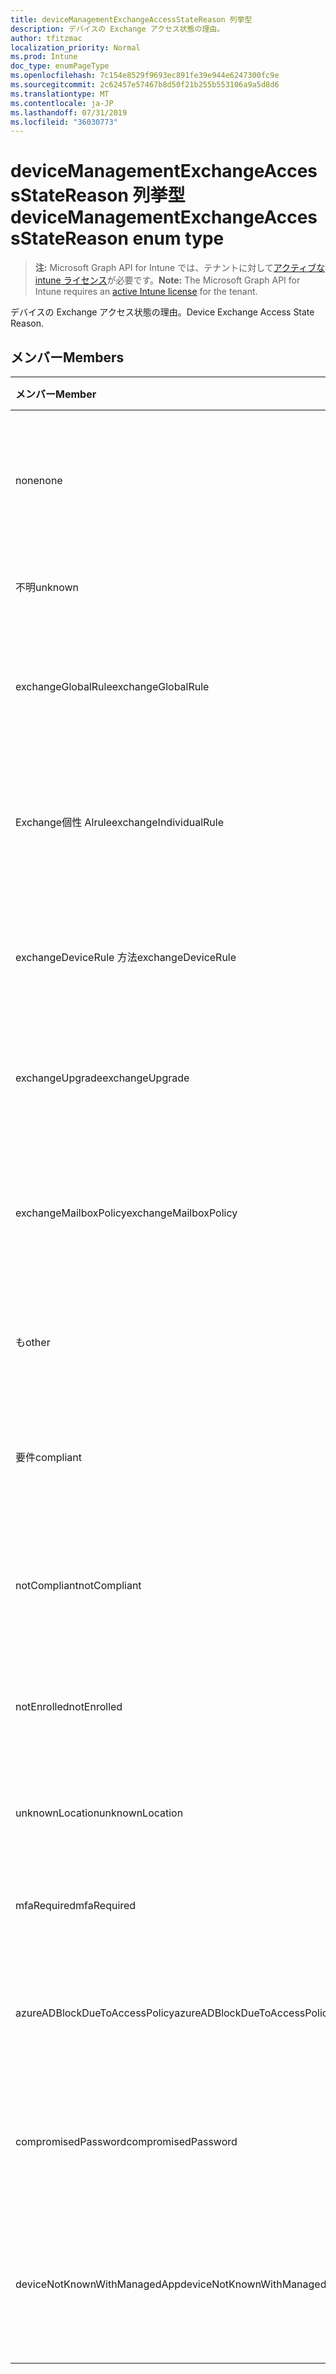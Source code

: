 ```yaml
---
title: deviceManagementExchangeAccessStateReason 列挙型
description: デバイスの Exchange アクセス状態の理由。
author: tfitzmac
localization_priority: Normal
ms.prod: Intune
doc_type: enumPageType
ms.openlocfilehash: 7c154e8529f9693ec891fe39e944e6247300fc9e
ms.sourcegitcommit: 2c62457e57467b8d50f21b255b553106a9a5d8d6
ms.translationtype: MT
ms.contentlocale: ja-JP
ms.lasthandoff: 07/31/2019
ms.locfileid: "36030773"
---
```

# <a name="devicemanagementexchangeaccessstatereason-enum-type"></a><span data-ttu-id="77d2b-103">deviceManagementExchangeAccessStateReason 列挙型</span><span class="sxs-lookup"><span data-stu-id="77d2b-103">deviceManagementExchangeAccessStateReason enum type</span></span>

> <span data-ttu-id="77d2b-104">**注:** Microsoft Graph API for Intune では、テナントに対して[アクティブな intune ライセンス](https://go.microsoft.com/fwlink/?linkid=839381)が必要です。</span><span class="sxs-lookup"><span data-stu-id="77d2b-104">**Note:** The Microsoft Graph API for Intune requires an [active Intune license](https://go.microsoft.com/fwlink/?linkid=839381) for the tenant.</span></span>

<span data-ttu-id="77d2b-105">デバイスの Exchange アクセス状態の理由。</span><span class="sxs-lookup"><span data-stu-id="77d2b-105">Device Exchange Access State Reason.</span></span>

## <a name="members"></a><span data-ttu-id="77d2b-106">メンバー</span><span class="sxs-lookup"><span data-stu-id="77d2b-106">Members</span></span>
|<span data-ttu-id="77d2b-107">メンバー</span><span class="sxs-lookup"><span data-stu-id="77d2b-107">Member</span></span>|<span data-ttu-id="77d2b-108">値</span><span class="sxs-lookup"><span data-stu-id="77d2b-108">Value</span></span>|<span data-ttu-id="77d2b-109">説明</span><span class="sxs-lookup"><span data-stu-id="77d2b-109">Description</span></span>|
|:---|:---|:---|
|<span data-ttu-id="77d2b-110">none</span><span class="sxs-lookup"><span data-stu-id="77d2b-110">none</span></span>|<span data-ttu-id="77d2b-111">.0</span><span class="sxs-lookup"><span data-stu-id="77d2b-111">0</span></span>|<span data-ttu-id="77d2b-112">Exchange から検出されたアクセス状態の理由はありません</span><span class="sxs-lookup"><span data-stu-id="77d2b-112">No access state reason discovered from Exchange</span></span>|
|<span data-ttu-id="77d2b-113">不明</span><span class="sxs-lookup"><span data-stu-id="77d2b-113">unknown</span></span>|<span data-ttu-id="77d2b-114">1-d</span><span class="sxs-lookup"><span data-stu-id="77d2b-114">1</span></span>|<span data-ttu-id="77d2b-115">不明なアクセス状態の理由</span><span class="sxs-lookup"><span data-stu-id="77d2b-115">Unknown access state reason</span></span>|
|<span data-ttu-id="77d2b-116">exchangeGlobalRule</span><span class="sxs-lookup"><span data-stu-id="77d2b-116">exchangeGlobalRule</span></span>|<span data-ttu-id="77d2b-117">pbm-2</span><span class="sxs-lookup"><span data-stu-id="77d2b-117">2</span></span>|<span data-ttu-id="77d2b-118">Exchange グローバルルールによって決定されるアクセス状態</span><span class="sxs-lookup"><span data-stu-id="77d2b-118">Access state determined by Exchange Global rule</span></span>|
|<span data-ttu-id="77d2b-119">Exchange個性 Alrule</span><span class="sxs-lookup"><span data-stu-id="77d2b-119">exchangeIndividualRule</span></span>|<span data-ttu-id="77d2b-120">1/3</span><span class="sxs-lookup"><span data-stu-id="77d2b-120">3</span></span>|<span data-ttu-id="77d2b-121">Exchange の個々のルールによって決定されるアクセス状態</span><span class="sxs-lookup"><span data-stu-id="77d2b-121">Access state determined by Exchange Individual rule</span></span>|
|<span data-ttu-id="77d2b-122">exchangeDeviceRule 方法</span><span class="sxs-lookup"><span data-stu-id="77d2b-122">exchangeDeviceRule</span></span>|<span data-ttu-id="77d2b-123">2/4</span><span class="sxs-lookup"><span data-stu-id="77d2b-123">4</span></span>|<span data-ttu-id="77d2b-124">Exchange デバイスルールによって決定されるアクセス状態</span><span class="sxs-lookup"><span data-stu-id="77d2b-124">Access state determined by Exchange Device rule</span></span>|
|<span data-ttu-id="77d2b-125">exchangeUpgrade</span><span class="sxs-lookup"><span data-stu-id="77d2b-125">exchangeUpgrade</span></span>|<span data-ttu-id="77d2b-126">5</span><span class="sxs-lookup"><span data-stu-id="77d2b-126">5</span></span>|<span data-ttu-id="77d2b-127">Exchange アップグレードのためのアクセス状態</span><span class="sxs-lookup"><span data-stu-id="77d2b-127">Access state due to Exchange upgrade</span></span>|
|<span data-ttu-id="77d2b-128">exchangeMailboxPolicy</span><span class="sxs-lookup"><span data-stu-id="77d2b-128">exchangeMailboxPolicy</span></span>|<span data-ttu-id="77d2b-129">シックス</span><span class="sxs-lookup"><span data-stu-id="77d2b-129">6</span></span>|<span data-ttu-id="77d2b-130">Exchange メールボックスポリシーによって決定されるアクセス状態</span><span class="sxs-lookup"><span data-stu-id="77d2b-130">Access state determined by Exchange Mailbox Policy</span></span>|
|<span data-ttu-id="77d2b-131">も</span><span class="sxs-lookup"><span data-stu-id="77d2b-131">other</span></span>|<span data-ttu-id="77d2b-132">7</span><span class="sxs-lookup"><span data-stu-id="77d2b-132">7</span></span>|<span data-ttu-id="77d2b-133">Exchange によって決定されるアクセス状態</span><span class="sxs-lookup"><span data-stu-id="77d2b-133">Access state determined by Exchange</span></span>|
|<span data-ttu-id="77d2b-134">要件</span><span class="sxs-lookup"><span data-stu-id="77d2b-134">compliant</span></span>|<span data-ttu-id="77d2b-135">8 </span><span class="sxs-lookup"><span data-stu-id="77d2b-135">8</span></span>|<span data-ttu-id="77d2b-136">コンプライアンスの課題によって付与されるアクセス状態</span><span class="sxs-lookup"><span data-stu-id="77d2b-136">Access state granted by compliance challenge</span></span>|
|<span data-ttu-id="77d2b-137">notCompliant</span><span class="sxs-lookup"><span data-stu-id="77d2b-137">notCompliant</span></span>|<span data-ttu-id="77d2b-138">9 </span><span class="sxs-lookup"><span data-stu-id="77d2b-138">9</span></span>|<span data-ttu-id="77d2b-139">コンプライアンスの課題によるアクセス状態の取り消し</span><span class="sxs-lookup"><span data-stu-id="77d2b-139">Access state revoked by compliance challenge</span></span>|
|<span data-ttu-id="77d2b-140">notEnrolled</span><span class="sxs-lookup"><span data-stu-id="77d2b-140">notEnrolled</span></span>|<span data-ttu-id="77d2b-141">10 </span><span class="sxs-lookup"><span data-stu-id="77d2b-141">10</span></span>|<span data-ttu-id="77d2b-142">管理の課題によるアクセス状態の取り消し</span><span class="sxs-lookup"><span data-stu-id="77d2b-142">Access state revoked by management challenge</span></span>|
|<span data-ttu-id="77d2b-143">unknownLocation</span><span class="sxs-lookup"><span data-stu-id="77d2b-143">unknownLocation</span></span>|<span data-ttu-id="77d2b-144">個</span><span class="sxs-lookup"><span data-stu-id="77d2b-144">12</span></span>|<span data-ttu-id="77d2b-145">不明な場所のためのアクセス状態</span><span class="sxs-lookup"><span data-stu-id="77d2b-145">Access state due to unknown location</span></span>|
|<span data-ttu-id="77d2b-146">mfaRequired</span><span class="sxs-lookup"><span data-stu-id="77d2b-146">mfaRequired</span></span>|<span data-ttu-id="77d2b-147">スリー</span><span class="sxs-lookup"><span data-stu-id="77d2b-147">13</span></span>|<span data-ttu-id="77d2b-148">MFA チャレンジによるアクセス状態</span><span class="sxs-lookup"><span data-stu-id="77d2b-148">Access state due to MFA challenge</span></span>|
|<span data-ttu-id="77d2b-149">azureADBlockDueToAccessPolicy</span><span class="sxs-lookup"><span data-stu-id="77d2b-149">azureADBlockDueToAccessPolicy</span></span>|<span data-ttu-id="77d2b-150">第</span><span class="sxs-lookup"><span data-stu-id="77d2b-150">14</span></span>|<span data-ttu-id="77d2b-151">AAD アクセスポリシーによって無効にされたアクセス状態</span><span class="sxs-lookup"><span data-stu-id="77d2b-151">Access State revoked by AAD Access Policy</span></span>|
|<span data-ttu-id="77d2b-152">compromisedPassword</span><span class="sxs-lookup"><span data-stu-id="77d2b-152">compromisedPassword</span></span>|<span data-ttu-id="77d2b-153">約</span><span class="sxs-lookup"><span data-stu-id="77d2b-153">15</span></span>|<span data-ttu-id="77d2b-154">侵害されたパスワードによって取り消されたアクセス状態</span><span class="sxs-lookup"><span data-stu-id="77d2b-154">Access State revoked by compromised password</span></span>|
|<span data-ttu-id="77d2b-155">deviceNotKnownWithManagedApp</span><span class="sxs-lookup"><span data-stu-id="77d2b-155">deviceNotKnownWithManagedApp</span></span>|<span data-ttu-id="77d2b-156">16</span><span class="sxs-lookup"><span data-stu-id="77d2b-156">16</span></span>|<span data-ttu-id="77d2b-157">管理対象アプリケーションのチャレンジによって取り消されたアクセス状態</span><span class="sxs-lookup"><span data-stu-id="77d2b-157">Access state revoked by managed application challenge</span></span>|



